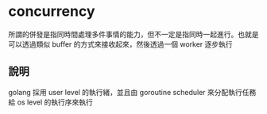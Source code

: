 # concurrency

所謂的併發是指同時間處理多件事情的能力，但不一定是指同時一起進行。也就是可以透過類似 buffer 的方式來接收起來，然後透過一個 worker 逐步執行

## 說明

golang 採用 user level 的執行緒，並且由 goroutine scheduler 來分配執行任務給 os level 的執行序來執行

